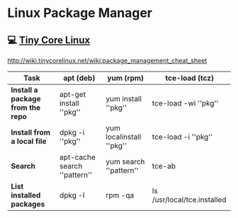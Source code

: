 

# Linux Package Manager


## :computer: [Tiny Core Linux](tinycorelinux.net)

http://wiki.tinycorelinux.net/wiki:package_management_cheat_sheet


| Task | apt (deb) | yum (rpm) | tce-load (tcz)|
|------|-----------|-----------|---------------|
|**Install a package from the repo**|apt-get install ''pkg''|yum install ''pkg''|tce-load -wi ''pkg''|
|**Install from a local file**|dpkg -i ''pkg''|yum localinstall ''pkg''|tce-load -i ''pkg''|
|**Search**|apt-cache search ''pattern''|yum search ''pattern''|tce-ab |
|**List installed packages**|dpkg -l|rpm -qa|ls /usr/local/tce.installed|
